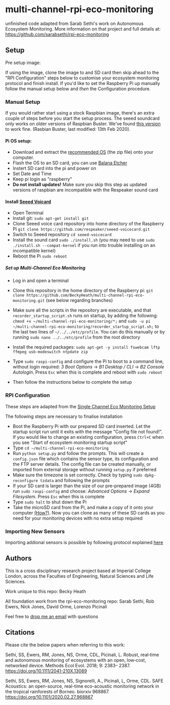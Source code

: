 # multi-channel-rpi-eco-monitoring

unfinished code adapted from Sarab Sethi's work on Autonomous Ecosystem Monitoring. More information on that project and full details at: https://github.com/sarabsethi/rpi-eco-monitoring

## Setup 

Pre setup image: 

If using the image, clone the image to and SD card then skip ahead to the "RPI Configuration" steps below to customise your ecosystem monitoring protocol and finish install. If you'd like to set the Raspberry Pi up manually follow the manual setup below and *then* the Configuration procedure. 

### Manual Setup 

If you would rather start using a stock Raspbian image, there's an extra couple of steps before you start the setup process. The seeed soundcard only works on older versions of Raspbian Buster. We've found [this version](https://downloads.raspberrypi.org/raspbian_full/images/raspbian_full-2020-02-14/) to work fine. (Rasbian Buster, last modified: 13th Feb 2020).

#### Pi OS setup: 

* Download and extract the [recommended OS](https://downloads.raspberrypi.org/raspbian_full/images/raspbian_full-2020-02-14/) (the zip file) onto your computer.
* Flash the OS to an SD card, you can use [Balana Etcher](https://www.balena.io/etcher/)
* Instert SD card into the pi and power on 
* Set Date and Time 
* Keep pi login as "raspberry"
* **Do not install updates!** Make sure you skip this step as updated versions of raspbian are incompatible with the Respeaker sound card

#### Install [Seeed Voicard](https://wiki.seeedstudio.com/ReSpeaker_6-Mic_Circular_Array_kit_for_Raspberry_Pi/)

* Open Terminal
* Install git: ``sudo apt-get install git``
* Clone Seeed voice card repository into home directory of the Raspberry Pi ``git clone https://github.com/respeaker/seeed-voicecard.git``
* Switch to Seeed repository ``cd seeed-voicecard``
* Install the sound card ``sudo ./install.sh`` (you may need to use ``sudo ./install.sh --compat-kernel`` if you run into trouble installing on an incompatible kernel)
* Reboot the Pi ``sudo reboot``

##### Set up Multi-Channel Eco Monitoring

* Log in and open a terminal
* Clone this repository in the home directory of the Raspberry pi: ``git clone https://github.com/BeckyHeath/multi-channel-rpi-eco-monitoring.git`` (see below regarding branches)
* Make sure all the scripts in the repository are executable, and that ``recorder_startup_script.sh`` runs on startup, by adding the following: ``chmod +x ~/multi-channel-rpi-eco-monitoring/*;`` and ``sudo -u pi ~/multi-channel-rpi-eco-monitoring/recorder_startup_script.sh;`` to the last two lines of ``~/../../etc/profile``. You can do this manually or by running ``sudo nano ../../etc/profile`` from the root directory
* Install the required packages: ``sudo apt-get -y install fswebcam lftp ffmpeg usb-modeswitch ntpdate zip``
* Type ``sudo raspi-config`` and configure the Pi to boot to a command line, without login required: _3 Boot Options_ -> _B1 Desktop / CLI_ -> _B2 Console Autologin_. Press ``Esc`` when this is complete and reboot with ``sudo reboot``

* Then follow the instructions below to complete the setup

### RPI Configuration

These steps are adapted from the [Single Channel Eco Monitoring Setup](https://github.com/sarabsethi/rpi-eco-monitoring)

The following steps are necessary to finalise installation


* Boot the Raspberry Pi with our prepared SD card inserted. Let the startup script run until it exits with the message "Config file not found!". If you would like to change an existing configuration, press ``Ctrl+C`` when you see "Start of ecosystem monitoring startup script"
* Type ``cd ~/multi-channel-rpi-eco-monitoring``
* Run ``python setup.py`` and follow the prompts. This will create a ``config.json`` file which contains the sensor type, its configuration and the FTP server details. The config file can be created manually, or imported from external storage without running ``setup.py`` if preferred
* Make sure the timezone is set correctly. Check by typing ``sudo dpkg-reconfigure tzdata`` and following the prompts
* If your SD card is larger than the size of our pre-prepared image (4GB) run ``sudo raspi-config`` and choose: _Advanced Options_ -> _Expand Filesystem_. Press ``Esc`` when this is complete
* Type ``sudo halt`` to shut down the Pi
* Take the microSD card from the Pi, and make a copy of it onto your computer [(How?)](https://www.raspberrypi.org/documentation/installation/installing-images/). Now you can clone as many of these SD cards as you need for your monitoring devices with no extra setup required


### Importing New Sensors 

Importing addional sensors is possible by following protocol explained [here](https://github.com/sarabsethi/rpi-eco-monitoring)


## Authors
This is a cross disciplinary research project based at Imperial College London, across the Faculties of Engineering, Natural Sciences and Life Sciences.

Work unique to this repo: Becky Heath 

All foundation work from the rpi-eco-monitoring repo: Sarab Sethi, Rob Ewers, Nick Jones, David Orme, Lorenzo Picinali

Feel free to [drop me an email](mailto:r.heath18@imperial.ac.uk) with questions 


## Citations
Please cite the below papers when referring to this work:

Sethi, SS, Ewers, RM, Jones, NS, Orme, CDL, Picinali, L. Robust, real‐time and autonomous monitoring of ecosystems with an open, low‐cost, networked device. Methods Ecol Evol. 2018; 9: 2383– 2387. https://doi.org/10.1111/2041-210X.13089 

Sethi, SS, Ewers, RM, Jones, NS, Signorelli, A., Picinali, L, Orme, CDL. SAFE Acoustics: an open-source, real-time eco-acoustic monitoring network in the tropical rainforests of Borneo. biorxiv 968867. https://doi.org/10.1101/2020.02.27.968867

